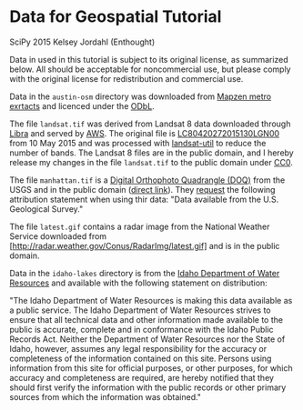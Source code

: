 Data for Geospatial Tutorial
============================

SciPy 2015
Kelsey Jordahl (Enthought)

Data in used in this tutorial is subject to its original license, as summarized below. All should be acceptable for noncommercial use, but please comply with the original license for redistribution and commercial use.

Data in the `austin-osm` directory was downloaded from [Mapzen metro exrtacts](https://mapzen.com/data/metro-extracts) and licenced under the [ODbL](http://opendatacommons.org/licenses/odbl).

The file `landsat.tif` was derived from Landsat 8 data downloaded through [Libra](https://libra.developmentseed.org) and served by [AWS](http://aws.amazon.com/public-data-sets/landsat). The original file is [LC80420272015130LGN00](http://landsat-pds.s3.amazonaws.com/L8/042/027/LC80420272015130LGN00/index.html) from 10 May 2015 and was processed with [landsat-util](https://github.com/developmentseed/landsat-util) to reduce the number of bands. The Landsat 8 files are in the public domain, and I hereby release my changes in the file `landsat.tif` to the public domain under [CC0](https://creativecommons.org/publicdomain/zero/1.0).

The file `manhattan.tif` is a [Digital Orthophoto Quadrangle (DOQ)](https://lta.cr.usgs.gov/DOQs) from the USGS and in the public domain ([direct link](http://earthexplorer.usgs.gov/metadata/1131/DI00000000845784)). They [request](https://lta.cr.usgs.gov/citation) the following attribution statement when using thir data: "Data available from the U.S. Geological Survey."

The file `latest.gif` contains a radar image from the National Weather Service downloaded from [http://radar.weather.gov/Conus/RadarImg/latest.gif] and is in the public domain.

Data in the `idaho-lakes` directory is from the [Idaho Department of Water Resources](https://www.idwr.idaho.gov/GeographicInfo/gisdata/gis_data.htm) and available with the following statement on distribution:

"The Idaho Department of Water Resources is making this data available as a public service. The Idaho Department of Water Resources strives to ensure that all technical data and other information made available to the public is accurate, complete and in conformance with the Idaho Public Records Act. Neither the Department of Water Resources nor the State of Idaho, however, assumes any legal responsibility for the accuracy or completeness of the information contained on this site. Persons using information from this site for official purposes, or other purposes, for which accuracy and completeness are required, are hereby notified that they should first verify the information with the public records or other primary sources from which the information was obtained."
